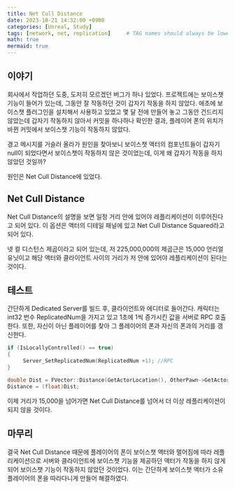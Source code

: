 ```yaml
---
title: Net Cull Distance
date: 2023-10-21 14:32:00 +0900
categories: [Unreal, Study]
tags: [network, net, replication]     # TAG names should always be lowercase
math: true
mermaid: true
---
```


## 이야기

  회사에서 작업하던 도중, 도저히 모르겠던 버그가 하나 있었다. 프로젝트에는 보이스챗 기능이 들어가 있는데, 그동안 잘 작동하던 것이 갑자기 작동을 하지 않았다. 애초에 보이스챗 플러그인을 설치해서 사용하고 있었고 몇 달 전에 만들어 놓고 그동안 건드리지 않았는데 갑자기 작동하지 않아서 커밋을 하나하나 확인한 결과, 플레이어 폰의 위치가 바뀐 커밋에서 보이스챗 기능이 작동하지 않았다.

  경고 메시지를 거슬러 올라가 원인을 찾아보니 보이스챗 액터의 컴포넌트들이 갑자기 null이 되었다면서 보이스챗이 작동하지 않은 것이었는데, 이게 왜 갑자기 작동을 하지 않았던 것일까?

  원인은 Net Cull Distance에 있었다.

## Net Cull Distance
Net Cull Distance의 설명을 보면 일정 거리 안에 있어야 레플리케이션이 이루어진다고 되어 있다. 이 옵션은 액터의 디테일 패널에 있고 Net Cull Distance Squared라고 되어 있다.


넷 컬 디스턴스 제곱이라고 되어 있는데, 저 225,000,000의 제곱근은 15,000 언리얼 유닛이고 해당 액터와 클라이언트 사이의 거리가 저 안에 있어야 레플리케이션이 된다는 것이다.

## 테스트

  간단하게 Dedicated Server를 빌드 후, 클라이언트와 에디터로 들어간다.  캐릭터는 int32 번수 ReplicatedNum을 가지고 있고 1초에 1씩 증가시킨 값을 서버로 RPC 호출한다.
  또한, 자신이 아닌 플레이어를 찾아 그 플레이어의 폰과 자신의 폰과의 거리를 갱신한다.

```cpp
if (IsLocallyControlled() == true)
{
	 Server_SetReplicatedNum(ReplicatedNum +1); //RPC
}
```

```cpp
double Dist = FVector::Distance(GetActorLocation(), OtherPawn->GetActorLocation());
Distance = (float)Dist;
```

이제 거리가 15,000을 넘어가면 Net Cull Distance를 넘어서 더 이상 레플리케이션이 되지 않을 것이다.


## 마무리

  결국 Net Cull Distance 때문에 플레이어의 폰이 보이스챗 액터와 멀어짐에 따라 레플리케이션으로 서버와 클라이언트에 보이스챗 기능을 제공하던 액터가 작동을 하지 않게 되어 보이스챗 기능이 작동하지 않았던 것이었다. 이는 간단하게 보이스챗 액터가 소유 플레이어의 폰을 따라다니게 만들어 해결하였다.
